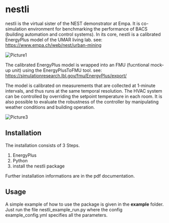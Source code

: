 # nestli
nestli is the virtual sister of the NEST demonstrator at Empa. It is co-simulation environment for benchmarking the performance of BACS (building automation and control systems). In its core, nestli is a calibrated EnergyPlus model of the UMAR living lab. see: https://www.empa.ch/web/nest/urban-mining

![Picture1](https://user-images.githubusercontent.com/27851066/169803496-275ed8fc-7d1b-42e6-a0a7-f27f7dc456c5.png)

The calibrated EnergyPlus model is wrapped into an FMU (fucntional mock-up unit) using the EnergyPlusToFMU tool. see: https://simulationresearch.lbl.gov/fmu/EnergyPlus/export/

The model is calibrated on measurements that are collected at 1-minute intervals, and thus runs at the same temporal resolution. The HVAC system can be controlled by overriding the setpoint temperature in each room. It is also possible to evaluate the robustness of the controller by manipulating weather conditions and building operation.

![Picture3](https://user-images.githubusercontent.com/27851066/177743252-245372b8-5d8f-46c5-a06d-f375e4154ec1.png)

## Installation
The installation consists of 3 Steps.

1. EnergyPlus
2. Python
3. install the nestli package

Further installation informations are in the pdf documentation.

## Usage
A simple example of how to use the package is given in the **example** folder. Just run the file nestli_example_run.py where the config example_config.yml specifies all the parameters.
